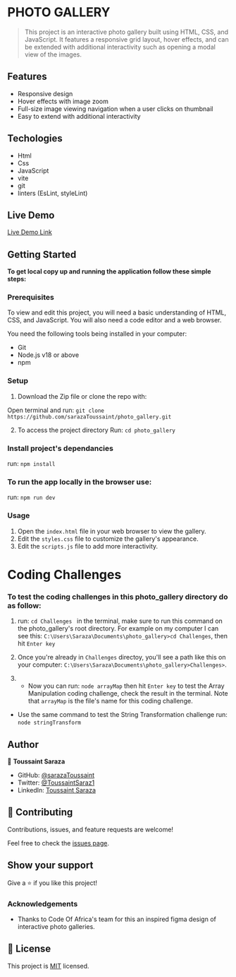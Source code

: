 # PHOTO GALLERY

> This project is an interactive photo gallery built using HTML, CSS, and JavaScript. It features a responsive grid layout, hover effects, and can be extended with additional interactivity such as opening a modal view of the images.

## Features

- Responsive design
- Hover effects with image zoom
- Full-size image viewing navigation when a user clicks on thumbnail
- Easy to extend with additional interactivity

## Techologies

- Html
- Css
- JavaScript
- vite
- git
- linters (EsLint, styleLint)

## Live Demo

[Live Demo Link]()

## Getting Started

**To get local copy up and running the application follow these simple steps:**

### Prerequisites

To view and edit this project, you will need a basic understanding of HTML, CSS, and JavaScript. You will also need a code editor and a web browser.

You need the following tools being installed in your computer:

- Git
- Node.js v18 or above
- npm

### Setup
1. Download the Zip file or clone the repo with:

  Open terminal and run: `git clone` `https://github.com/sarazaToussaint/photo_gallery.git`

2. To access the project directory
  Run: `cd photo_gallery`

### Install project's dependancies

run: `npm install`

### To run the app locally in the browser use:

run: `npm run dev`

### Usage

1. Open the `index.html` file in your web browser to view the gallery.
2. Edit the `styles.css` file to customize the gallery's appearance.
3. Edit the `scripts.js` file to add more interactivity.

# Coding Challenges

### To test the coding challenges in this photo_gallery directory do as follow:

1. run: `cd Challenges ` in the terminal, make sure to run this command on the photo_gallery's root directory. For example on my computer I can see this: `C:\Users\Saraza\Documents\photo_gallery>cd Challenges`, then hit `Enter key`

2. Once you're already in `Challenges` directoy, you'll see a path like this on your computer: `C:\Users\Saraza\Documents\photo_gallery>Challenges>`.

3. - Now you can run: `node arrayMap` then hit `Enter key` to test the Array Manipulation coding  challenge, check the result in the terminal. Note that `arrayMap` is the file's name for this coding challenge. 
- Use the same command to test the String Transformation challenge run: `node stringTransform`


## Author

👤 **Toussaint Saraza**

- GitHub: [@sarazaToussaint](https://github.com/sarazaToussaint)
- Twitter: [@ToussaintSaraz1](https://twitter.com/ToussaintSaraz1)
- LinkedIn: [Toussaint Saraza](https://www.linkedin.com/in/toussaintsaraza/)

## 🤝 Contributing

Contributions, issues, and feature requests are welcome!

Feel free to check the [issues page](https://github.com/sarazaToussaint/photo_gallery/issues).
## Show your support
Give a ⭐️ if you like this project!

### Acknowledgements

- Thanks to Code Of Africa's team for this an inspired figma design of interactive photo galleries.


## 📝 License

This project is [MIT](./MIT.md) licensed.